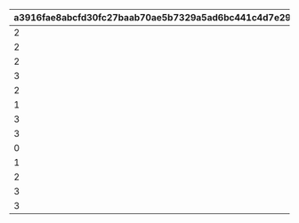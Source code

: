 |a3916fae8abcfd30fc27baab70ae5b7329a5ad6bc441c4d7e2906569d6d3314d|ce394eaefa13fb2e11e5a771b5f041743f60b2f10645b8c37926847bee273998|6421086e9bd16bcd9765b61f6da5d83882bc4e8de2d9f15cd547cc8e951f0c3c|8dbe840aa972a21a784a677ebc3a44ca6bc23bcac31eaecf345ef1322f9dbca4|12e5332f35b3f6b9b864f10f99e0e951b429f98085a04e3c66b4baa483b6f6d7|155b638990d33de7bce4f84f31a54ee754d5651b9067d8c15069aaefc75cc775|fc19f24c4620c473abba7dc8fb369872aa760b27009a037fd0cb21ef1ab590bb|fe2fb8e889f826a93c25fff048bb1f19af697d12a20b7cda42bf2a403a498fa2|e076fc9e9f87e86d054097109baf7f41fb3d773c66f7a63907c82cfd168602af|c0482f5cb1297a6ed121f471f950cfc4c4f78c09c9834401b9a46d424f3539d2|0b5e670f76a69ecf5f6fd9f02f6e49cc474118466e519ad6184fcb6d80e8e1fc|
| --- | --- | --- | --- | --- | --- | --- | --- | --- | --- | --- |
|2|10011105|pt|0|0|1|1001|10011|0|0|1|
|2|10015103|m|0|1|1|1002|10015|0|0|2|
|2|10021108|pt|0|0|1|1003|10021|5021700|0|3|
|3|5027007|pt|0|0|1|1004|10027|5027700|0|4|
|2|10040105|pt|0|0|1|1005|10040|5040700|0|5|
|1|5046006|pt|1|0|1|1006|10046|0|5046006|6|
|3|5072006|pt|3|0|1|1007|10072|0|5072006|7|
|3|5080007|pt|3|0|0|1008|10080|5080700|5080000|8|
|0|0|pt|0|0|0|1009|0|9004201|0|9|
|1|5096007|pt|3|0|1|1010|10096|5096700|5096007|10|
|2|10126107|pt|3|0|1|1012|10126|0|5126000|11|
|3|5142007|pt|1|0|1|1013|10142|5142700|5142000|12|
|3|5156007|pt|1|0|1|1014|10156|5156700|5156000|13|